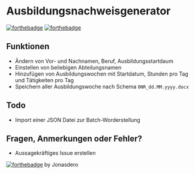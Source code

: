 # Ausbildungsnachweisgenerator

[![forthebadge](https://forthebadge.com/images/badges/you-didnt-ask-for-this.svg)](https://ng-ausbildungsnachweise.firebaseapp.com/)
[![forthebadge](https://forthebadge.com/images/badges/fuck-it-ship-it.svg)](https://ng-ausbildungsnachweise.firebaseapp.com/)
## Funktionen

- Ändern von Vor- und Nachnamen, Beruf, Ausbildungsstartdaum
- Einstellen von beliebigen Abteilungsnamen
- Hinzufügen von Ausbildungswochen mit Startdatum, Stunden pro Tag und Tätigkeiten pro Tag
- Speichern aller Ausbildungswoche nach Schema `0NR_dd.MM.yyyy.docx`

## Todo

- Import einer JSON Datei zur Batch-Worderstellung

## Fragen, Anmerkungen oder Fehler?

- Aussagekräftiges Issue erstellen

[![forthebadge](https://forthebadge.com/images/badges/built-with-love.svg)](https://github.com/Jonasdero) by Jonasdero